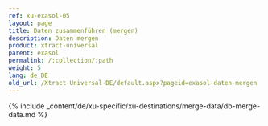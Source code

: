 ```yaml
---
ref: xu-exasol-05
layout: page
title: Daten zusammenführen (mergen)
description: Daten mergen
product: xtract-universal
parent: exasol
permalink: /:collection/:path
weight: 5
lang: de_DE
old_url: /Xtract-Universal-DE/default.aspx?pageid=exasol-daten-mergen
---
```

{% include _content/de/xu-specific/xu-destinations/merge-data/db-merge-data.md  %}